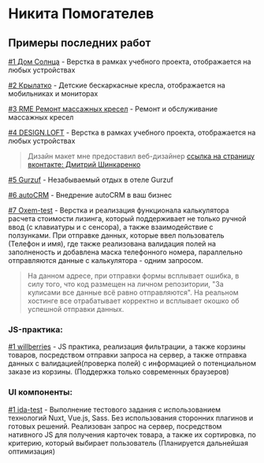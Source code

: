 # Никита Помогателев

## Примеры последних работ

[#1 Дом Солнца](https://nikitapomogatelev.github.io/homesun/src/index.html "Дом Солнца, йога-туры") - Верстка в рамках учебного проекта, отображается на любых устройствах

[#2 Крылатко](https://nikitapomogatelev.github.io/chairs/src/index.html "Крылатко") - Детские бескаркасные кресла, отображается на мобильниках и мониторах

[#3 RME Ремонт массажных кресел](https://nikitapomogatelev.github.io/rme-chair/dist/index.html "RME Ремонт массажных кресел") - Ремонт и обслуживание массажных кресел

[#4 DESIGN.LOFT](https://nikitapomogatelev.github.io/designloft/src/ "Дизайн и ремонт квартир в стиле Лофт") - Верстка в рамках учебного проекта, отображается на любых устройствах
> Дизайн макет мне предоставил веб-дизайнер [ссылка на страницу вконтакте: Дмитрий Шинкаренко](https://vk.com/shinkarenkodmt "Дмитрий шинкаренко ссылка на вк")

[#5 Gurzuf](https://nikitapomogatelev.github.io/Gurzuf/dist/index.html "Незабываемый отдых в отеле") - Незабываемый отдых в отеле Gurzuf

[#6 autoCRM](https://nikitapomogatelev.github.io/autoCRM/dist/index.html "Внедрение autoCRM в ваш бизнес") - Внедрение autoCRM в ваш бизнес

[#7 Oxem-test](https://nikitapomogatelev.github.io/oxem-test/dist/index.html "Тестовое задание от Oxem-test") - Верстка и реализация функционала калькулятора расчета стоимости лизинга, который поддерживает не только ручной ввод (с клавиатуры и с сенсора), а также взаимодействие с ползунками. При отправке данных, которые ввел пользователь (Телефон и имя), где также реализована валидация полей на заполненость и добавлена маска телефонного номера, параллельно отправляются данные с калькулятора - одним запросом.
> На данном адресе, при отправки формы всплывает ошибка, в силу того, что код размещен на личном репозитории, "За кулисами все данные всё равно отправляются". На реальном хостинге все отрабатывает корректно и всплывает окошко об успешной отправки данных.


### JS-практика:

[#1 willberries](https://nikitapomogatelev.github.io/JS-willberries/ "JS практика Willberries") - JS практика, реализация фильтрации, а также корзины товаров, посредством отправки запроса на сервер, а также отправка данных с валидацией(проверка полей) с информацией о потенциальном заказе из корзины. (Поддержка только современных браузеров)


### UI компоненты:

[#1 ida-test](https://github.com/NikitaPomogatelev/ida-test "Nuxt, Vue") - Выполнение тестового задания c использованием технологий Nuxt, Vue.js, Sass. Без использования сторонних плагинов и готовых решений. Реализован запрос на сервер, посредством нативного JS для получения карточек товара, а также их сортировка, по критерию, который выбирает пользователь (Планируется дальнейшая оптимизация)


